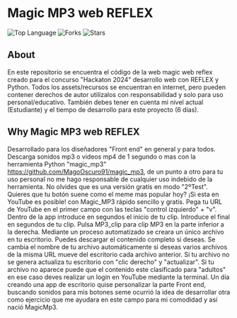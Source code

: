 # Magic MP3 web REFLEX
![Top Language](https://img.shields.io/github/languages/top/MagoOscuro91/Magic_MP3_web?style=for-the-badge&color=%2300AABB) ![Forks](https://img.shields.io/github/forks/MagoOscuro91/Magic_MP3_web?style=for-the-badge&color=%23AA0067) ![Stars](https://img.shields.io/github/stars/MagoOscuro91/Magic_MP3_web?style=for-the-badge&color=%23ffff00) 
## About
En este repositorio se encuentra el código de la web magic web reflex creado para el concurso "Hackaton 2024" desarrollo web con REFLEX y Python.
Todos los assets/recursos se encuentran en internet, pero pueden contener derechos de autor utilízalos con responsabilidad y solo para uso personal/educativo.
También debes tener en cuenta mi nivel actual (Estudiante) y el tiempo de desarrollo para este proyecto (6 días).
 ## Why Magic MP3 web REFLEX
 Desarrollado para los diseñadores "Front end" en general y para todos.
Descarga sonidos mp3 o videos mp4 de 1 segundo o mas con la herramienta Python "magic_mp3" https://github.com/MagoOscuro91/magic_mp3, de un punto a otro para tu uso personal no me hago responsable de cualquier uso indebido de la herramienta.
No olvides que es una versión gratis en modo "2ºTest".
Quieres que tu botón suene como el meme mas popular hoy?
¡Si esta en YouTube es posible! con Magic_MP3 rápido sencillo y gratis.
Pega tu URL de YouTube en el primer campo con las teclas "control izquierdo" + "v".
Dentro de la app introduce en segundos el inicio de tu clip.
Introduce el final en segundos de tu clip.
Pulsa MP3_clip para clip MP3 en la parte inferior a la derecha.
Mediante un proceso automatizado se creara un único archivo en tu escritorio.
Puedes descargar el contenido completo si deseas.
Se cambia el nombre de tu archivo automáticamente si deseas varios archivos de la misma URL mueve del escritorio cada archivo anterior.
Si tu archivo no se genera actualiza tu escritorio con "clic derecho" y "actualizar".
Si tu archivo no aparece puede que el contenido este clasificado para "adultos" en ese caso deves realizar un login en YouTube mediante la terminal.
Un día creando una app de escritorio quise personalizar la parte Front end, buscando sonidos para mis botones seme ocurrió la idea de desarrollar otra como ejercicio que me ayudara en este campo para mi comodidad y así nació MagicMp3.